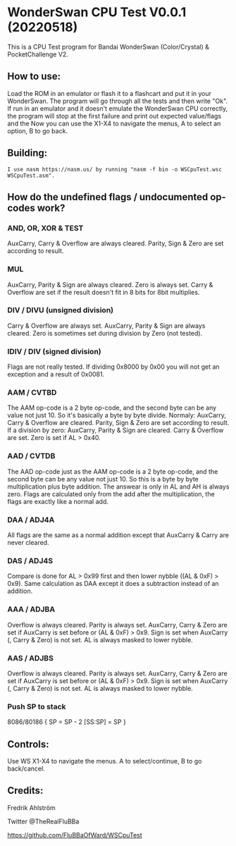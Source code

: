 # WonderSwan CPU Test V0.0.1 (20220518)

This is a CPU Test program for Bandai WonderSwan (Color/Crystal) & PocketChallenge V2.

## How to use:

Load the ROM in an emulator or flash it to a flashcart and put it in your WonderSwan.
The program will go through all the tests and then write "Ok".
If run in an emulator and it doesn't emulate the WonderSwan CPU correctly,
the program will stop at the first failure and print out expected value/flags
and the 
Now you can use the X1-X4 to navigate the menus, A to select an option,
B to go back.

## Building:
	I use nasm https://nasm.us/ by running "nasm -f bin -o WSCpuTest.wsc WSCpuTest.asm".

## How do the undefined flags / undocumented op-codes work?

### AND, OR, XOR & TEST
AuxCarry, Carry & Overflow are always cleared.
Parity, Sign & Zero are set according to result.

### MUL
AuxCarry, Parity & Sign are always cleared.
Zero is always set.
Carry & Overflow are set if the result doesn't fit in 8 bits for 8bit multiplies.

### DIV / DIVU (unsigned division)
Carry & Overflow are always set.
AuxCarry, Parity & Sign are always cleared.
Zero is sometimes set during division by Zero (not tested).

### IDIV / DIV (signed division)
Flags are not really tested.
If dividing 0x8000 by 0x00 you will not get an exception and a result of 0x0081.

### AAM / CVTBD
The AAM op-code is a 2 byte op-code, and the second byte can be any value not just 10.
So it's basically a byte by byte divide.
Normaly:
	AuxCarry, Carry & Overflow are cleared.
	Parity, Sign & Zero are set according to result.
If a division by zero:
	AuxCarry, Parity & Sign are cleared.
	Carry & Overflow are set.
	Zero is set if AL > 0x40.

### AAD / CVTDB
The AAD op-code just as the AAM op-code is a 2 byte op-code, and the second byte can be any value not just 10. So this is a byte by byte multiplication plus byte addition. The answear is only in AL
and AH is always zero. Flags are calculated only from the add after the multiplication, the flags are exactly like a normal add.

### DAA / ADJ4A
All flags are the same as a normal addition except that AuxCarry & Carry are never cleared.

### DAS / ADJ4S
Compare is done for AL > 0x99 first and then lower nybble ((AL & 0xF) > 0x9).
Same calculation as DAA except it does a subtraction instead of an addition.

### AAA / ADJBA
Overflow is always cleared.
Parity is always set.
AuxCarry, Carry & Zero are set if AuxCarry is set before or (AL & 0xF) > 0x9.
Sign is set when AuxCarry (, Carry & Zero) is not set.
AL is always masked to lower nybble.

### AAS / ADJBS
Overflow is always cleared.
Parity is always set.
AuxCarry, Carry & Zero are set if AuxCarry is set before or (AL & 0xF) > 0x9.
Sign is set when AuxCarry (, Carry & Zero) is not set.
AL is always masked to lower nybble.

### Push SP to stack
8086/80186
{
	SP      = SP - 2
	[SS:SP] = SP
}

## Controls:
Use WS X1-X4 to navigate the menus. A to select/continue, B to go back/cancel.


## Credits:

Fredrik Ahlström

Twitter @TheRealFluBBa

https://github.com/FluBBaOfWard/WSCpuTest
